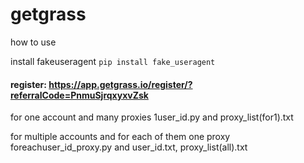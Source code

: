 # getgrass
how to use

install fakeuseragent
```pip install fake_useragent```

#### register: https://app.getgrass.io/register/?referralCode=PnmuSjrqxyxvZsk

for one account and many proxies 1user_id.py and proxy_list(for1).txt

for multiple accounts and for each of them one proxy foreachuser_id_proxy.py and user_id.txt, proxy_list(all).txt


